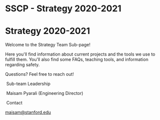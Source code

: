 # SSCP - Strategy 2020-2021

# Strategy 2020-2021

Welcome to the Strategy Team Sub-page! 

Here you'll find information about current projects and the tools we use to fulfill them. You'll also find some FAQs, teaching tools, and information regarding safety.

Questions? Feel free to reach out!

 Sub-team Leadership

 Maisam Pyarali (Engineering Director)

 Contact

maisam@stanford.edu

